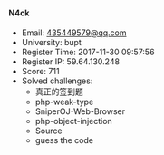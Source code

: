 #### N4ck  

* Email: 435449579@qq.com  
* University: bupt  
* Register Time: 2017-11-30 09:57:56  
* Register IP: 59.64.130.248  
* Score: 711  
* Solved challenges: 
  * 真正的签到题  
  * php-weak-type  
  * SniperOJ-Web-Browser  
  * php-object-injection  
  * Source  
  * guess the code  
